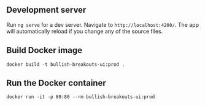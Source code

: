 ## Development server

Run `ng serve` for a dev server. Navigate to `http://localhost:4200/`. The app will automatically reload if you change any of the source files.

## Build Docker image
`docker build -t bullish-breakouts-ui:prod .`

## Run the Docker container
`docker run -it -p 80:80 --rm bullish-breakouts-ui:prod`

